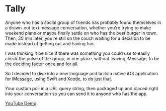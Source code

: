 # Tally


Anyone who has a social group of friends has probably found themselves in a drawn-out text message conversation, whether you're trying to make weekend plans or maybe finally settle on who has the best burger in town. Then, 30 min later, you’re still on the couch waiting for a decision to be made instead of getting out and having fun. 

I was thinking it be nice if there was something you could use to easily check the pulse of the group, in one place, without leaving iMessage, to be the deciding factor once and for all.

So I decided to dive into a new language and build a native iOS application for iMessage, using Swift and Xcode, to do just that.

Your custom poll in a URL query string, then packaged up and placed right into your conversation so you can send it to anyone who has the app.

[YouTube Demo](https://www.youtube.com/watch?v=PyrNmCg1fCw&feature=youtu.be)

